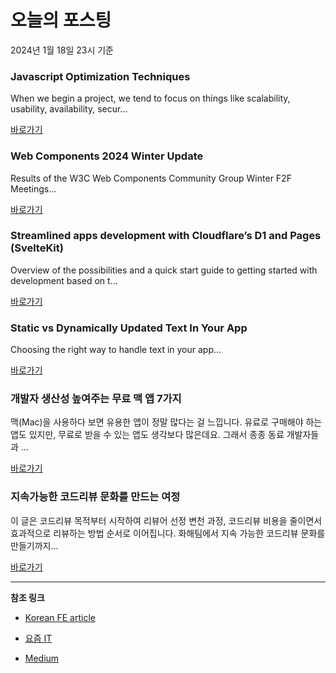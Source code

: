 # 오늘의 포스팅 
2024년 1월 18일 23시 기준 

### Javascript Optimization Techniques 

 When we begin a project, we tend to focus on things like scalability, usability, availability, secur... 

 [바로가기](https://medium.com/globant/javascript-optimization-techniques-20d8d167dadd?responsesOpen=true&sortBy=REVERSE_CHRON&source=topic_portal_recommended_stories---------0-84----------react----------423bc1cd_ce4d_4deb_b4ba_3b02b5ac0d02-------) 

### Web Components 2024 Winter Update 

 Results of the W3C Web Components Community Group Winter F2F Meetings... 

 [바로가기](https://medium.com/@eisenbergeffect/web-components-2024-winter-update-445f27e7613a?responsesOpen=true&sortBy=REVERSE_CHRON&source=topic_portal_recommended_stories---------0-84----------javascript----------c38fb144_ac25_4058_a0a8_e469c0108ec2-------) 

### Streamlined apps development with Cloudflare’s D1 and Pages (SvelteKit) 

 Overview of the possibilities and a quick start guide to getting started with development based on t... 

 [바로가기](https://medium.com/@thismrojek/streamlined-apps-development-with-cloudflares-d1-and-pages-sveltekit-410f1a570ae0?responsesOpen=true&sortBy=REVERSE_CHRON&source=topic_portal_recommended_stories---------0-84----------typescript----------456394ba_bfbc_4eba_b1d8_161c5670d2d2-------) 

### Static vs Dynamically Updated Text In Your App 

 Choosing the right way to handle text in your app... 

 [바로가기](https://medium.com/javascript-in-plain-english/static-vs-dynamically-updated-text-in-your-app-a9ebae57f21e?responsesOpen=true&sortBy=REVERSE_CHRON&source=topic_portal_recommended_stories---------0-84----------frontend----------03050e09_3dc7_4fb1_b27f_880e28a39e03-------) 

### 개발자 생산성 높여주는 무료 맥 앱 7가지 

 맥(Mac)을 사용하다 보면 유용한 앱이 정말 많다는 걸 느낍니다. 유료로 구매해야 하는 앱도 있지만, 무료로 받을 수 있는 앱도 생각보다 많은데요. 그래서 종종 동료 개발자들과 ... 

 [바로가기](https://yozm.wishket.com/magazine/detail/2421/) 

### 지속가능한 코드리뷰 문화를 만드는 여정 

 이 글은 코드리뷰 목적부터 시작하여 리뷰어 선정 변천 과정, 코드리뷰 비용을 줄이면서 효과적으로 리뷰하는 방법 순서로 이어집니다. 화해팀에서 지속 가능한 코드리뷰 문화를 만들기까지... 

 [바로가기](https://yozm.wishket.com/magazine/detail/2420/) 

---

**참조 링크**

- [Korean FE article](https://kofearticle.substack.com) 

- [요즘 IT](https://yozm.wishket.com/magazine) 

- [Medium](https://medium.com) 

